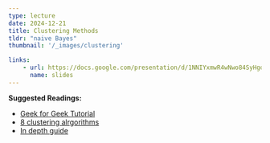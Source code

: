 ```yaml
---
type: lecture
date: 2024-12-21
title: Clustering Methods 
tldr: "naive Bayes"
thumbnail: '/_images/clustering'

links: 
    - url: https://docs.google.com/presentation/d/1NNIYxmwR4wNwo84SyHgoAvXx7w35OYme/edit?usp=sharing&ouid=109099988662065390850&rtpof=true&sd=true
      name: slides
---
```


**Suggested Readings:**

- [Geek for Geek Tutorial](https://www.geeksforgeeks.org/clustering-in-machine-learning/)
- [8 clustering alrgorithms](https://www.freecodecamp.org/news/8-clustering-algorithms-in-machine-learning-that-all-data-scientists-should-know/)
- [In depth guide]( https://www.33rdsquare.com/an-introduction-to-clustering-and-different-methods-of-clustering/)
